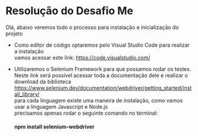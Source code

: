# Resolução do Desafio Me
Olá, abaixo veremos todo o processo para instalação e inicialização do projeto
     
- Como editor de código optaremos pelo Visual Studio Code para realizar a instalação <br>
  vamos acessar este link: https://code.visualstudio.com/

- Utilizaremos o Selenium Framework para que possamos rodar os testes.<br>
  Neste link será possível acessar toda a documentação dele e realizar o download da biblioteca<br>
  https://www.selenium.dev/documentation/webdriver/getting_started/install_library/ <br>
  para cada linguagem existe uma maneira de instalação, como vamos usar a linguagem Javascript e Node.js <br>
  precisamos apenas rodar o seguinte comando no terminal: 
  #### npm install selenium-webdriver
